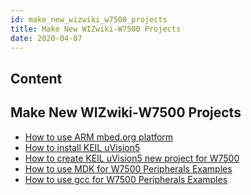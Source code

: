 ```yaml
---
id: make_new_wizwiki_w7500_projects
title: Make New WIZwiki-W7500 Projects
date: 2020-04-07
---
```



## Content
## Make New WIZwiki-W7500 Projects

   * [How to use ARM mbed.org platform]()
   * [How to install KEIL uVision5]()
   * [How to create KEIL uVision5 new project for W7500]()
   * [How to use MDK for W7500 Peripherals Examples]()
   * [How to use gcc for W7500 Peripherals Examples]()
